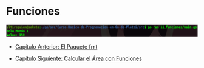 # Funciones 
<div align="center">
<a href="https://youtu.be/gBFVGJtnGms"><img src="./../../img/11-min.png"/></a>
</div>

- [Capitulo Anterior: El Paquete fmt](./../10_Paquete-FMT)                                                                 

- [Capitulo Siguiente: Calcular el Área con Funciones](./../12_Area-Funciones)